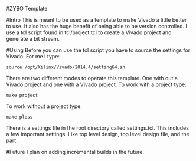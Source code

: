 #ZYBO Template

#Intro
This is meant to be used as a template to make Vivado a little better to use.
It also has the huge benefit of being able to be version controlled. I use a 
tcl script found in tcl/project.tcl to create a Vivado project and generate a
bit stream.

#Using
Before you can use the tcl script you have to source the settings for Vivado.
For me I type:

	source /opt/Xilinx/Vivado/2014.4/setting64.sh

There are two different modes to operate this template. One with out a Vivado
project and one with a Vivado project. To work with a project type:

	make project

To work without a project type:

	make pless

There is a settings file in the root directory called settings.tcl. This
includes a few important settings. Like top level design, top level design
file, and the part. 

#Future
I plan on adding incremental builds in the future.   
